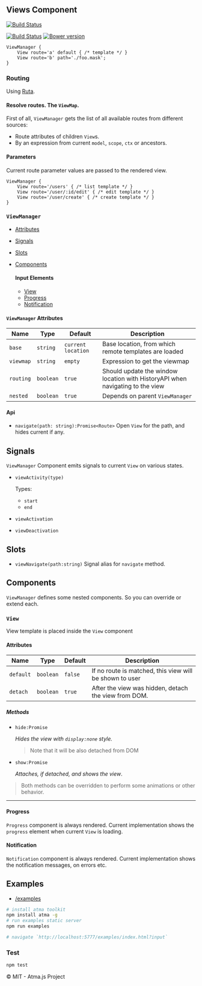 ## Views Component
[![Build Status](https://travis-ci.org/atmajs/compo-views.png?branch=master)](https://travis-ci.org/atmajs/compo-views)

[![Build Status](https://travis-ci.org/atmajs/compo-views.png?branch=master)](https://travis-ci.org/atmajs/compo-views)
[![Bower version](https://badge.fury.io/bo/compo-views.svg)](http://badge.fury.io/bo/compo-views)



```mask
ViewManager {
	View route='a' default { /* template */ }
	View route='b' path='./foo.mask';
}
```

### Routing

Using [Ruta](https://github.com/atmajs/ruta).

#### Resolve routes. The `ViewMap`.

First of all, `ViewManager` gets the list of all available routes from different sources:

- Route attributes of children `View`s.
- By an expression from current `model`, `scope`, `ctx` or ancestors.

#### Parameters

Current route parameter values are passed to the rendered view.

```mask
ViewManager {
	View route='/users' { /* list template */ }
	View route='/user/:id/edit' { /* edit template */ }
	View route='/user/create' { /* create template */ }
}
```

### `ViewManager`

- [Attributes](#viewmanager-attributes)
- [Signals](#viewmanager-signals)
- [Slots](#viewmanager-slots)
- [Components](#viewmanager-components)

	#### Input Elements
	- [View](#view)
	- [Progress](#progress)
	- [Notification](#notification)

#### `ViewManager` Attributes

| Name | Type | Default | Description |
|------|------|---------|-------------|
|`base`   |`string`  |`current location`| Base location, from which remote templates are loaded |
|`viewmap`|`string`  |`empty`           | Expression to get the viewmap |
|`routing`|`boolean` |`true`            | Should update the window location with HistoryAPI when navigating to the view |
|`nested` |`boolean` |`true`            | Depends on parent `ViewManager` |

#### Api

- `navigate(path: string):Promise<Route>` Open `View` for the path, and hides current if any.

## Signals

`ViewManager` Component emits signals to current `View` on various states.

- `viewActivity(type)`

	Types:

	- `start`
	- `end`

- `viewActivation`
- `viewDeactivation`

## Slots

- `viewNavigate(path:string)` Signal alias for `navigate` method.


## Components

`ViewManager` defines some nested components. So you can override or extend each.

### `View`

View template is placed inside the `View` component

#### Attributes

| Name | Type | Default | Description |
|------|------|---------|-------------|
|`default`|`boolean`  |`false`| If no route is matched, this view will be shown to user |
|`detach` |`boolean`  |`true` | After the view was hidden, detach the view from DOM.  |

##### Methods

- `hide:Promise`

	_Hides the view with `display:none` style._
	> Note that it will be also detached from DOM

- `show:Promise`

	_Attaches, if detached, and shows the view_.

> Both methods can be overridden to perform some animations or other behavior.

***

#### Progress

`Progress` component is always rendered. Current implementation shows the `progress` element when current `View` is loading.

#### Notification

`Notification` component is always rendered. Current implementation shows the notification messages, on errors etc.



## Examples

- [/examples](/examples)

```bash
# install atma toolkit
npm install atma -g
# run examples static server
npm run examples

# navigate `http://localhost:5777/examples/index.html?input`
```

### Test
```bash
npm test
```

:copyright: MIT - Atma.js Project